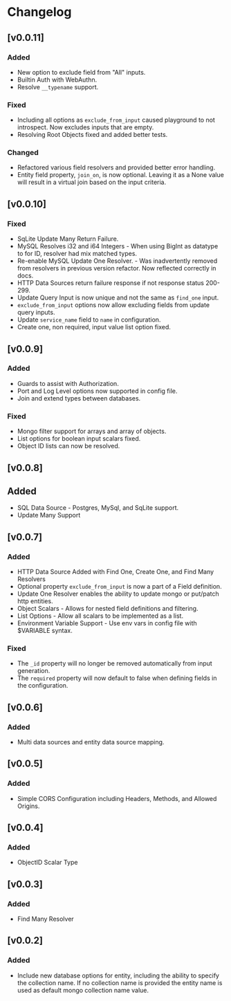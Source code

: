 # Changelog

## [v0.0.11]

### Added

- New option to exclude field from "All" inputs.
- Builtin Auth with WebAuthn.
- Resolve `__typename` support.

### Fixed

- Including all options as `exclude_from_input` caused playground to not introspect. Now excludes inputs that are empty.
- Resolving Root Objects fixed and added better tests.

### Changed

- Refactored various field resolvers and provided better error handling.
- Entity field property, `join_on`, is now optional. Leaving it as a None value will result in a virtual join based on the input criteria.

## [v0.0.10]

### Fixed

- SqLite Update Many Return Failure.
- MySQL Resolves i32 and i64 Integers - When using BigInt as datatype to for ID, resolver had mix matched types.
- Re-enable MySQL Update One Resolver. - Was inadvertently removed from resolvers in previous version refactor. Now reflected correctly in docs.
- HTTP Data Sources return failure response if not response status 200-299.
- Update Query Input is now unique and not the same as `find_one` input.
- `exclude_from_input` options now allow excluding fields from update query inputs.
- Update `service_name` field to `name` in configuration.
- Create one, non required, input value list option fixed.

## [v0.0.9]

### Added

- Guards to assist with Authorization.
- Port and Log Level options now supported in config file.
- Join and extend types between databases.

### Fixed

- Mongo filter support for arrays and array of objects.
- List options for boolean input scalars fixed.
- Object ID lists can now be resolved.

## [v0.0.8]

## Added

- SQL Data Source - Postgres, MySql, and SqLite support.
- Update Many Support

## [v0.0.7]

### Added

- HTTP Data Source Added with Find One, Create One, and Find Many Resolvers
- Optional property `exclude_from_input` is now a part of a Field definition.
- Update One Resolver enables the ability to update mongo or put/patch http entities.
- Object Scalars - Allows for nested field definitions and filtering.
- List Options - Allow all scalars to be implemented as a list.
- Environment Variable Support - Use env vars in config file with $VARIABLE syntax.

### Fixed

- The `_id` property will no longer be removed automatically from input generation.
- The `required` property will now default to false when defining fields in the configuration.

## [v0.0.6]

### Added

- Multi data sources and entity data source mapping.

## [v0.0.5]

### Added

- Simple CORS Configuration including Headers, Methods, and Allowed Origins.

## [v0.0.4]

### Added

- ObjectID Scalar Type

## [v0.0.3]

### Added

- Find Many Resolver

## [v0.0.2]

### Added

- Include new database options for entity, including the ability to specify the collection name. If no collection name is provided the entity name is used as default mongo collection name value.
